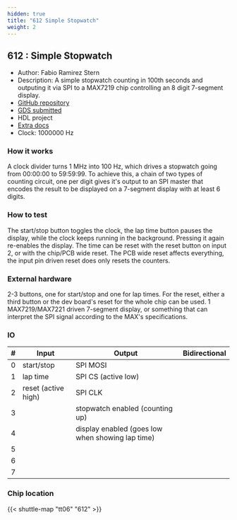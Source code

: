 ```yaml
---
hidden: true
title: "612 Simple Stopwatch"
weight: 2
---
```


## 612 : Simple Stopwatch

* Author: Fabio Ramirez Stern
* Description: A simple stopwatch counting in 100th seconds and outputing it via SPI to a MAX7219 chip controlling an 8 digit 7-segment display.
* [GitHub repository](https://github.com/faramire/TT06-simple-clock)
* [GDS submitted](https://github.com/faramire/TT06-simple-clock/actions/runs/8758880495)
* HDL project
* [Extra docs]()
* Clock: 1000000 Hz

<!---

This file is used to generate your project datasheet. Please fill in the information below and delete any unused
sections.

You can also include images in this folder and reference them in the markdown. Each image must be less than
512 kb in size, and the combined size of all images must be less than 1 MB.
-->


### How it works

A clock divider turns 1 MHz into 100 Hz, which drives a stopwatch going from 00:00:00 to 59:59:99. To achieve this, a chain of two types of counting circuit, one per digit gives it's output to an SPI master that encodes the result to be displayed on a 7-segment display with at least 6 digits.

### How to test

The start/stop button toggles the clock, the lap time button pauses the display, while the clock keeps running in the background. Pressing it again re-enables the display. The time can be reset with the reset button on input 2, or with the chip/PCB wide reset. The PCB wide reset affects everything, the input pin driven reset does only resets the counters.

### External hardware

2-3 buttons, one for start/stop and one for lap times. For the reset, either a third button or the dev board's reset for the whole chip can be used.
1 MAX7219/MAX7221 driven 7-segment display, or something that can interpret the SPI signal according to the MAX's specifications.


### IO

| #             | Input    | Output   | Bidirectional   |
| ------------- | -------- | -------- | --------------- |
| 0 | start/stop  | SPI MOSI  |         |
| 1 | lap time  | SPI CS (active low)  |         |
| 2 | reset (active high)  | SPI CLK  |         |
| 3 |   | stopwatch enabled (counting up)  |         |
| 4 |   | display enabled (goes low when showing lap time)  |         |
| 5 |   |   |         |
| 6 |   |   |         |
| 7 |   |   |         |


### Chip location

{{< shuttle-map "tt06" "612" >}}
